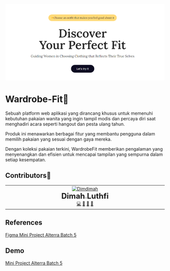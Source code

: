 ![WardrobeFit](public/WardrobeFit.png)

# Wardrobe-Fit🧥

Sebuah platform web aplikasi yang dirancang khusus untuk memenuhi kebutuhan pakaian wanita yang ingin tampil modis dan percaya diri saat menghadiri acara seperti hangout dan pesta ulang tahun.

Produk ini menawarkan berbagai fitur yang membantu pengguna dalam memilih pakaian yang sesuai dengan gaya mereka.

Dengan koleksi pakaian terkini, WardrobeFit memberikan pengalaman yang menyenangkan dan efisien untuk mencapai tampilan yang sempurna dalam setiap kesempatan.

## Contributors🔗

<table>
  <tbody>
    <tr>
      <td align="center" valign="top" width="14.28%"><a href="https://dimdimm-doc.vercel.app/"><img src="https://avatars.githubusercontent.com/u/91460676?v=4" width="200px;" alt="Dimdimah"/><br /><sub style="font-size: 1.5rem;"><b>Dimah Luthfi</b></sub></a><br /><a href="https://github.com/dimdimah" title="Code">💻</a> <a href="#design" title="Design">🎨</a> <a href="#ideas" title="Ideas, Planning, & Feedback">🤔</a> <a href="https://github.com/dimdimah/mini-project-alterra-bacth-5" title="Documentation">📖</a>
      </td>
  </tbody>
</table>

## References

<a href='https://www.figma.com/file/VtX1wG3N6uQnoqXLuf9Zz9/MiniProject-Alterra-5?type=design&node-id=0%3A1&mode=design&t=QDHdwBzZjyx0iAQ1-1'>Figma Mini Project Alterra Batch 5</a>

## Demo

<a href=''>Mini Project Alterra Batch 5</a>
